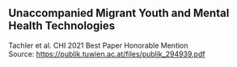 Unaccompanied Migrant Youth and Mental Health Technologies
--
Tachler et al. CHI 2021 Best Paper Honorable Mention <BR>
Source: https://publik.tuwien.ac.at/files/publik_294939.pdf
  
